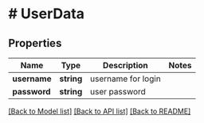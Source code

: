 # # UserData

## Properties

Name | Type | Description | Notes
------------ | ------------- | ------------- | -------------
**username** | **string** | username for login | 
**password** | **string** | user password | 

[[Back to Model list]](../../README.md#documentation-for-models) [[Back to API list]](../../README.md#documentation-for-api-endpoints) [[Back to README]](../../README.md)


